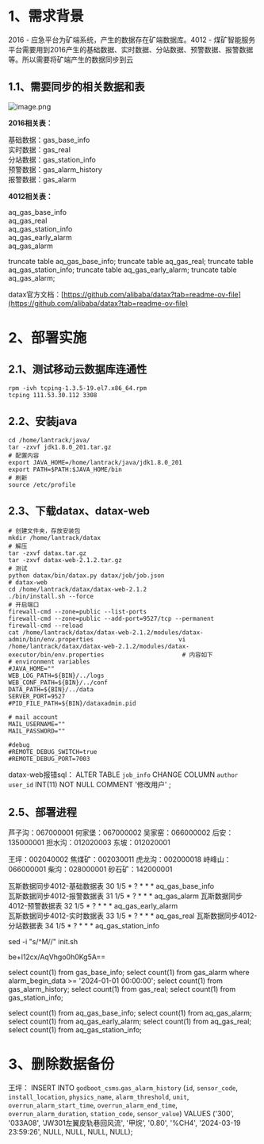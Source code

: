 

# 1、需求背景

  
2016 - 应急平台为矿端系统，产生的数据存在矿端数据库。4012 - 煤矿智能服务平台需要用到2016产生的基础数据、实时数据、分站数据、预警数据、报警数据等。所以需要将矿端产生的数据同步到云

## 1.1、需要同步的相关数据和表

![image.png](https://yancey-note-img.oss-cn-beijing.aliyuncs.com/20240412092455.png)

**2016相关表：**

基础数据：gas_base_info  
实时数据：gas_real  
分站数据：gas_station_info  
预警数据：gas_alarm_history  
报警数据：gas_alarm

**4012相关表：**

aq_gas_base_info  
aq_gas_real  
aq_gas_station_info  
aq_gas_early_alarm  
aq_gas_alarm


truncate table aq_gas_base_info;
truncate table aq_gas_real;
truncate table aq_gas_station_info;
truncate table aq_gas_early_alarm;
truncate table aq_gas_alarm;

datax官方文档：[https://github.com/alibaba/datax?tab=readme-ov-file](https://github.com/alibaba/datax?tab=readme-ov-file)

# 2、部署实施

## 2.1、测试移动云数据库连通性

```shell
rpm -ivh tcping-1.3.5-19.el7.x86_64.rpm
tcping 111.53.30.112 3308
```

## 2.2、安装java
```shell
cd /home/lantrack/java/
tar -zxvf jdk1.8.0_201.tar.gz
# 配置内容
export JAVA_HOME=/home/lantrack/java/jdk1.8.0_201
export PATH=$PATH:$JAVA_HOME/bin
# 刷新
source /etc/profile
```
## 2.3、下载datax、datax-web

```shell
# 创建文件夹，存放安装包
mkdir /home/lantrack/datax
# 解压
tar -zxvf datax.tar.gz
tar -zxvf datax-web-2.1.2.tar.gz
# 测试
python datax/bin/datax.py datax/job/job.json
# datax-web
cd /home/lantrack/datax/datax-web-2.1.2
./bin/install.sh --force
# 开启端口
firewall-cmd --zone=public --list-ports
firewall-cmd --zone=public --add-port=9527/tcp --permanent
firewall-cmd --reload
cat /home/lantrack/datax/datax-web-2.1.2/modules/datax-admin/bin/env.properties                        vi /home/lantrack/datax/datax-web-2.1.2/modules/datax-executor/bin/env.properties                      # 内容如下
# environment variables
#JAVA_HOME=""
WEB_LOG_PATH=${BIN}/../logs
WEB_CONF_PATH=${BIN}/../conf
DATA_PATH=${BIN}/../data
SERVER_PORT=9527
#PID_FILE_PATH=${BIN}/dataxadmin.pid

# mail account
MAIL_USERNAME=""
MAIL_PASSWORD=""

#debug
#REMOTE_DEBUG_SWITCH=true
#REMOTE_DEBUG_PORT=7003
```

datax-web报错sql：
ALTER TABLE `job_info` CHANGE COLUMN `author` `user_id` INT(11) NOT NULL COMMENT '修改用户' ;

## 2.5、部署进程

芦子沟：067000001
何家堡：067000002
吴家窑：066000002
后安：135000001
担水沟：012020003
东坡：012020001

王坪：002040002
焦煤矿：002030011
虎龙沟：002000018
峙峰山：066000001
柴沟：028000001
砂石矿：142000001


瓦斯数据同步4012-基础数据表  30 1/5 * ? * * *   aq_gas_base_info  
瓦斯数据同步4012-报警数据表  31 1/5 * ? * * *   aq_gas_alarm
瓦斯数据同步4012-预警数据表  32 1/5 * ? * * *   aq_gas_early_alarm  
瓦斯数据同步4012-实时数据表  33 1/5 * ? * * *   aq_gas_real 
瓦斯数据同步4012-分站数据表  34 1/5 * ? * * *   aq_gas_station_info  


sed -i "s/^M//" init.sh

be+l12cx/AqVhgo0h0Kg5A==


 
select count(1) from gas_base_info;
select count(1) from gas_alarm where alarm_begin_data >= '2024-01-01 00:00:00';
select count(1) from gas_alarm_history;
select count(1) from gas_real;
select count(1) from gas_station_info;


select count(1) from aq_gas_base_info;
select count(1) from aq_gas_alarm;
select count(1) from aq_gas_early_alarm;
select count(1) from aq_gas_real;
select count(1) from aq_gas_station_info;



# 3、删除数据备份

王坪：
INSERT INTO `godboot_csms`.`gas_alarm_history` (`id`, `sensor_code`, `install_location`, `physics_name`, `alarm_threshold`, `unit`, `overrun_alarm_start_time`, `overrun_alarm_end_time`, `overrun_alarm_duration`, `station_code`, `sensor_value`) VALUES ('300', '033A08', 'JW301左翼皮轨巷回风流', '甲烷', '0.80', '%CH4', '2024-03-19 23:59:26', NULL, NULL, NULL, NULL);